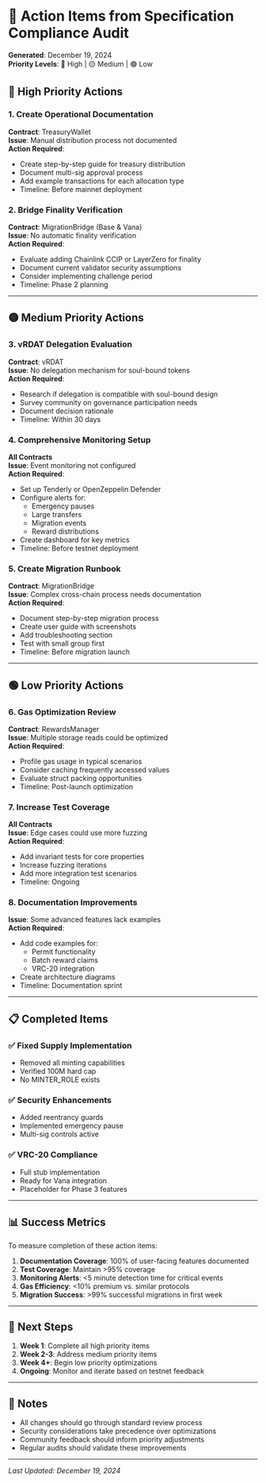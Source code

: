 # 🎯 Action Items from Specification Compliance Audit

**Generated**: December 19, 2024  
**Priority Levels**: 🔴 High | 🟡 Medium | 🟢 Low

## 🔴 High Priority Actions

### 1. Create Operational Documentation
**Contract**: TreasuryWallet  
**Issue**: Manual distribution process not documented  
**Action Required**:
- Create step-by-step guide for treasury distribution
- Document multi-sig approval process
- Add example transactions for each allocation type
- Timeline: Before mainnet deployment

### 2. Bridge Finality Verification
**Contract**: MigrationBridge (Base & Vana)  
**Issue**: No automatic finality verification  
**Action Required**:
- Evaluate adding Chainlink CCIP or LayerZero for finality
- Document current validator security assumptions
- Consider implementing challenge period
- Timeline: Phase 2 planning

---

## 🟡 Medium Priority Actions

### 3. vRDAT Delegation Evaluation
**Contract**: vRDAT  
**Issue**: No delegation mechanism for soul-bound tokens  
**Action Required**:
- Research if delegation is compatible with soul-bound design
- Survey community on governance participation needs
- Document decision rationale
- Timeline: Within 30 days

### 4. Comprehensive Monitoring Setup
**All Contracts**  
**Issue**: Event monitoring not configured  
**Action Required**:
- Set up Tenderly or OpenZeppelin Defender
- Configure alerts for:
  - Emergency pauses
  - Large transfers
  - Migration events
  - Reward distributions
- Create dashboard for key metrics
- Timeline: Before testnet deployment

### 5. Create Migration Runbook
**Contract**: MigrationBridge  
**Issue**: Complex cross-chain process needs documentation  
**Action Required**:
- Document step-by-step migration process
- Create user guide with screenshots
- Add troubleshooting section
- Test with small group first
- Timeline: Before migration launch

---

## 🟢 Low Priority Actions

### 6. Gas Optimization Review
**Contract**: RewardsManager  
**Issue**: Multiple storage reads could be optimized  
**Action Required**:
- Profile gas usage in typical scenarios
- Consider caching frequently accessed values
- Evaluate struct packing opportunities
- Timeline: Post-launch optimization

### 7. Increase Test Coverage
**All Contracts**  
**Issue**: Edge cases could use more fuzzing  
**Action Required**:
- Add invariant tests for core properties
- Increase fuzzing iterations
- Add more integration test scenarios
- Timeline: Ongoing

### 8. Documentation Improvements
**Issue**: Some advanced features lack examples  
**Action Required**:
- Add code examples for:
  - Permit functionality
  - Batch reward claims
  - VRC-20 integration
- Create architecture diagrams
- Timeline: Documentation sprint

---

## 📋 Completed Items

### ✅ Fixed Supply Implementation
- Removed all minting capabilities
- Verified 100M hard cap
- No MINTER_ROLE exists

### ✅ Security Enhancements
- Added reentrancy guards
- Implemented emergency pause
- Multi-sig controls active

### ✅ VRC-20 Compliance
- Full stub implementation
- Ready for Vana integration
- Placeholder for Phase 3 features

---

## 📊 Success Metrics

To measure completion of these action items:

1. **Documentation Coverage**: 100% of user-facing features documented
2. **Test Coverage**: Maintain >95% coverage
3. **Monitoring Alerts**: <5 minute detection time for critical events
4. **Gas Efficiency**: <10% premium vs. similar protocols
5. **Migration Success**: >99% successful migrations in first week

---

## 🚀 Next Steps

1. **Week 1**: Complete all high priority items
2. **Week 2-3**: Address medium priority items
3. **Week 4+**: Begin low priority optimizations
4. **Ongoing**: Monitor and iterate based on testnet feedback

---

## 📝 Notes

- All changes should go through standard review process
- Security considerations take precedence over optimizations
- Community feedback should inform priority adjustments
- Regular audits should validate these improvements

---

*Last Updated: December 19, 2024*